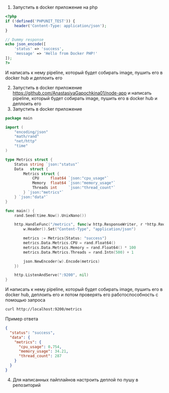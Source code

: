 1) Запустить в docker приложение на php
```php
<?php
if (!defined('PHPUNIT_TEST')) {
    header('Content-Type: application/json');
}

// Dummy response
echo json_encode([
    'status' => 'success',
    'message' => 'Hello from Docker PHP!'
]);
?>
```
И написать к нему pipeline, который  будет собирать image, пушить его в docker hub и деплоить его

2) Запустить в docker приложение https://github.com/AnastasiyaGapochkina01/node-app и написать pipeline, который  будет собирать image, пушить его в docker hub и деплоить его
3) Запустить в docker приложение
```go
package main

import (
	"encoding/json"
	"math/rand"
	"net/http"
	"time"
)

type Metrics struct {
	Status string `json:"status"`
	Data   struct {
		Metrics struct {
			CPU     float64 `json:"cpu_usage"`
			Memory  float64 `json:"memory_usage"`
			Threads int     `json:"thread_count"`
		} `json:"metrics"`
	} `json:"data"`
}

func main() {
	rand.Seed(time.Now().UnixNano())

	http.HandleFunc("/metrics", func(w http.ResponseWriter, r *http.Request) {
		w.Header().Set("Content-Type", "application/json")

		metrics := Metrics{Status: "success"}
		metrics.Data.Metrics.CPU = rand.Float64()
		metrics.Data.Metrics.Memory = rand.Float64() * 100
		metrics.Data.Metrics.Threads = rand.Intn(500) + 1

		json.NewEncoder(w).Encode(metrics)
	})

	http.ListenAndServe(":9200", nil)
}
```
И написать к нему pipeline, который  будет собирать image, пушить его в docker hub, деплоить его и потом проверять его работоспособность с помощью запроса
```bash
curl http://localhost:9200/metrics
```
Пример ответа
```json
{
  "status": "success",
  "data": {
    "metrics": {
      "cpu_usage": 0.754,
      "memory_usage": 34.21,
      "thread_count": 287
    }
  }
}
```
4) Для написанных пайплайнов настроить деплой по пушу в репозиторий
